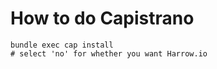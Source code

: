 # How to do Capistrano

    bundle exec cap install
    # select 'no' for whether you want Harrow.io
